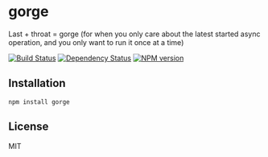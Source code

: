 # gorge

Last + throat = gorge (for when you only care about the latest started async operation, and you only want to run it once at a time)

[![Build Status](https://travis-ci.org/ForbesLindesay/gorge.png?branch=master)](https://travis-ci.org/ForbesLindesay/gorge)
[![Dependency Status](https://gemnasium.com/ForbesLindesay/gorge.png)](https://gemnasium.com/ForbesLindesay/gorge)
[![NPM version](https://badge.fury.io/js/gorge.png)](http://badge.fury.io/js/gorge)

## Installation

    npm install gorge

## License

  MIT